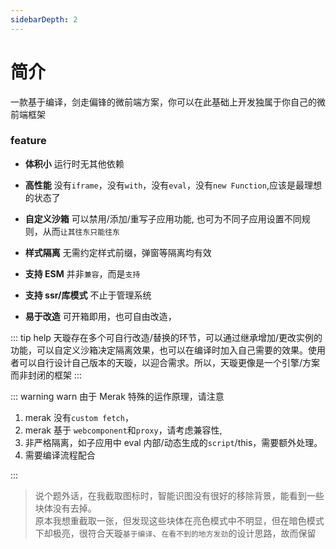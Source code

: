 ```yaml
---
sidebarDepth: 2
---
```

# 简介
一款基于编译，剑走偏锋的微前端方案，你可以在此基础上开发独属于你自己的微前端框架

### feature

- **体积小**
  运行时无其他依赖

- **高性能**
  没有`iframe`，没有`with`，没有`eval`，没有`new Function`,应该是最理想的状态了

- **自定义沙箱**
  可以禁用/添加/重写子应用功能, 也可为不同子应用设置不同规则，从而`让其往东只能往东`

- **样式隔离**
  无需约定样式前缀，弹窗等隔离均有效

- **支持 ESM**
  并非`兼容`，而是`支持`

- **支持 ssr/库模式**
  不止于管理系统

- **易于改造**
  可开箱即用，也可自由改造，

::: tip help
天璇存在多个可自行改造/替换的环节，可以通过继承增加/更改实例的功能，可以自定义沙箱决定隔离效果，也可以在编译时加入自己需要的效果。使用者可以自行设计自己版本的天璇，以迎合需求。所以，天璇更像是一个引擎/方案而非封闭的框架
::: 


::: warning warn
由于 Merak 特殊的运作原理，请注意

1. merak 没有`custom fetch`，
2. merak 基于 `webcomponent`和`proxy`，请考虑兼容性,
3. 非严格隔离，如子应用中 eval 内部/动态生成的`script`/this，需要额外处理。
4. 需要编译流程配合
  
:::
<br>

> 说个题外话，在我截取图标时，智能识图没有很好的移除背景，能看到一些块体没有去掉。<br>原本我想重截取一张，但发现这些块体在亮色模式中不明显，但在暗色模式下却极亮，很符合天璇`基于编译`、`在看不到的地方发劲`的设计思路，故而保留